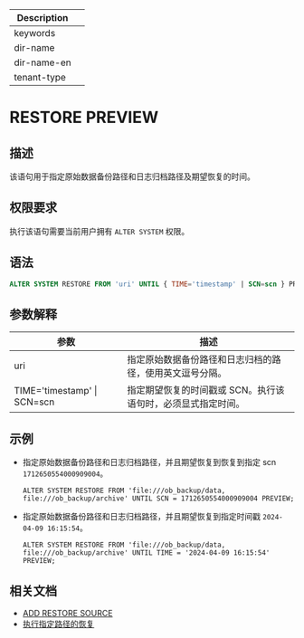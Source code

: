 | Description   |                 |
|---------------|-----------------|
| keywords      |                 |
| dir-name      |                 |
| dir-name-en   |                 |
| tenant-type   |                 |

# RESTORE PREVIEW

## 描述

该语句用于指定原始数据备份路径和日志归档路径及期望恢复的时间。

## 权限要求

执行该语句需要当前用户拥有 `ALTER SYSTEM` 权限。

## 语法

```sql
ALTER SYSTEM RESTORE FROM 'uri' UNTIL { TIME='timestamp' | SCN=scn } PREVIEW;
```

## 参数解释

|              **参数**       |                     **描述**                       |
|-----------------------------|----------------------------------------------------|
| uri                         | 指定原始数据备份路径和日志归档的路径，使用英文逗号分隔。|
| TIME='timestamp' \| SCN=scn | 指定期望恢复的时间戳或 SCN。执行该语句时，必须显式指定时间。|

## 示例

* 指定原始数据备份路径和日志归档路径，并且期望恢复到恢复到指定 scn `1712650554000909004`。

    ```shell
    ALTER SYSTEM RESTORE FROM 'file:///ob_backup/data, file:///ob_backup/archive' UNTIL SCN = 1712650554000909004 PREVIEW;
    ```

* 指定原始数据备份路径和日志归档路径，并且期望恢复到指定时间戳 `2024-04-09 16:15:54`。

    ```shell
    ALTER SYSTEM RESTORE FROM 'file:///ob_backup/data, file:///ob_backup/archive' UNTIL TIME = '2024-04-09 16:15:54' PREVIEW;
    ```

## 相关文档

* [ADD RESTORE SOURCE](120.add-restore-source.md)
* [执行指定路径的恢复](链接待添加)

